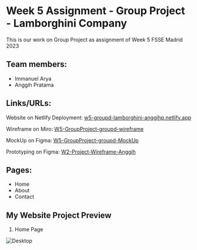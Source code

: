 # Week 5 Assignment - Group Project - Lamborghini Company

This is our work on Group Project as assignment of Week 5
FSSE Madrid 2023

## Team members:

- Immanuel Arya
- Anggih Pratama

## Links/URLs:

Website on Netlify Deployment: [w5-groupd-lamborghini-anggihp.netlify.app](https://w5-groupd-lamborghini-anggihp.netlify.app/)

Wireframe on Miro: [W5-GroupProject-groupd-wireframe](https://miro.com/app/board/uXjVPpQ9OSU=/)

MockUp on Figma: [W5-GroupProject-groupd-MockUp](https://www.figma.com/file/MzVVRCsUrWzau8hmM8px8W/W5-GroupProject-groupd-MockUp)

Prototyping on Figma: [W2-Project-Wireframe-Anggih](https://www.figma.com/proto/MzVVRCsUrWzau8hmM8px8W/W5-GroupProject-groupd-MockUp)

## Pages:

- Home
- About
- Contact

## My Website Project Preview

1. Home Page

![Desktop](assets/home.JPG)
